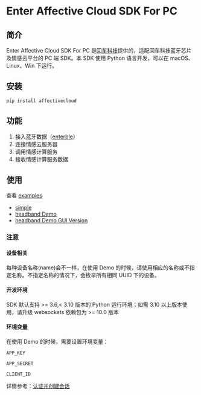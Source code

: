 # Enter Affective Cloud SDK For PC

## 简介

Enter Affective Cloud SDK For PC 是[回车科技](https://www.entertech.cn/)提供的，适配回车科技蓝牙芯片及情感云平台的 PC 端 SDK。本 SDK 使用 Python 语言开发，可以在 macOS、Linux、Win 下运行。

## 安装

`pip install affectivecloud`

## 功能

1. 接入蓝牙数据（[enterble](https://github.com/Entertech/Enter-Biomodule-BLE-PC-SDK)）
2. 连接情感云服务器
3. 调用情感计算服务
4. 接收情感计算服务数据

## 使用

查看 [examples](https://github.com/Entertech/Enter-AffectiveCloud-PC-SDK/tree/main/examples)

- [simple](https://github.com/Entertech/Enter-AffectiveCloud-PC-SDK/tree/main/examples/simple.py)
- [headband Demo](https://github.com/Entertech/Enter-AffectiveCloud-PC-SDK/tree/main/examples/headband_relatime_demo.py)
- [headband Demo GUI Version](https://github.com/Entertech/Enter-AffectiveCloud-PC-SDK/tree/main/examples/headband_relatime_gui_demo.py)

### 注意

#### 设备相关

每种设备名称(name)会不一样，在使用 Demo 的时候，请使用相应的名称或不指定名称。不指定名称的情况下，会枚举所有相同 UUID 下的设备。

#### 开发环境

SDK 默认支持 >= 3.6,< 3.10 版本的 Python 运行环境；如需 3.10 以上版本使用，请升级 websockets 依赖包为 >= 10.0 版本

#### 环境变量

在使用 Demo 的时候，需要设置环境变量：

`APP_KEY`

`APP_SECRET`

`CLIENT_ID`

详情参考：[认证并创建会话](https://docs.affectivecloud.cn/%F0%9F%8E%99%E6%8E%A5%E5%8F%A3%E5%8D%8F%E8%AE%AE/%E4%BC%9A%E8%AF%9D%E5%8D%8F%E8%AE%AE#%E8%AE%A4%E8%AF%81%E5%B9%B6%E5%88%9B%E5%BB%BA%E5%AF%B9%E8%AF%9D%E7%9A%84-request)

